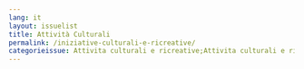 ```yaml
---
lang: it
layout: issuelist
title: Attività Culturali
permalink: /iniziative-culturali-e-ricreative/
categorieissue: Attivita culturali e ricreative;Attivita culturali e ricreative
---
```


